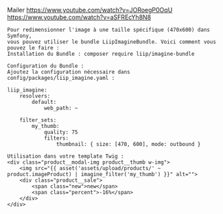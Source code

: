 Mailer 
https://www.youtube.com/watch?v=JORoegP0OqU
https://www.youtube.com/watch?v=aSFREcYh8N8



    Pour redimensionner l'image à une taille spécifique (470x600) dans Symfony, 
    vous pouvez utiliser le bundle LiipImagineBundle. Voici comment vous pouvez le faire :
    Installation du Bundle : composer require liip/imagine-bundle

    Configuration du Bundle :
    Ajoutez la configuration nécessaire dans config/packages/liip_imagine.yaml :

    liip_imagine:
        resolvers:
            default:
                web_path: ~

        filter_sets:
            my_thumb:
                quality: 75
                filters:
                    thumbnail: { size: [470, 600], mode: outbound }

    Utilisation dans votre template Twig :
    <div class="product__modal-img product__thumb w-img">
        <img src="{{ asset('assets/upload/products/' ~ product.imageProduct) | imagine_filter('my_thumb') }}" alt="">
        <div class="product__sale">
            <span class="new">new</span>
            <span class="percent">-16%</span>
        </div>
    </div>

